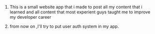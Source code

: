 1. This is a small website app that i made
   to post all my content that i learned and all content
   that most experient guys taught me to improve my developer career

2. from now on ,I'll try to put user auth system in my app.
